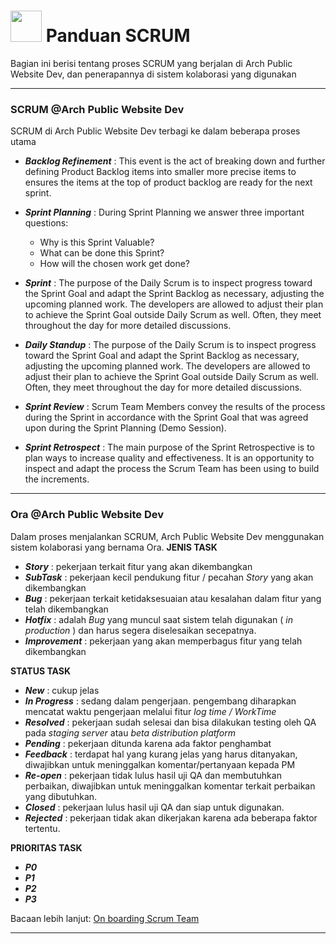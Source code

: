 # <img src="https://media.giphy.com/media/mGcNjsfWAjY5AEZNw6/giphy.gif" width="50"> Panduan SCRUM

Bagian ini berisi tentang proses SCRUM yang berjalan di Arch Public Website Dev, dan penerapannya di sistem kolaborasi yang digunakan

---

### SCRUM @Arch Public Website Dev

SCRUM di Arch Public Website Dev terbagi ke dalam beberapa proses utama

- **_Backlog Refinement_** : This event is the act of breaking down and further defining Product Backlog items into smaller more precise items to ensures the items at the top of product backlog are ready for the next sprint.
- **_Sprint Planning_** : During Sprint Planning we answer three important questions:

  - Why is this Sprint Valuable?
  - What can be done this Sprint?
  - How will the chosen work get done?

- **_Sprint_** : The purpose of the Daily Scrum is to inspect progress toward the Sprint Goal and adapt the Sprint Backlog as necessary, adjusting the upcoming planned work. The developers are allowed to adjust their plan to achieve the Sprint Goal outside Daily Scrum as well. Often, they meet throughout the day for more detailed discussions.
- **_Daily Standup_** : The purpose of the Daily Scrum is to inspect progress toward the Sprint Goal and adapt the Sprint Backlog as necessary, adjusting the upcoming planned work. The developers are allowed to adjust their plan to achieve the Sprint Goal outside Daily Scrum as well. Often, they meet throughout the day for more detailed discussions.
- **_Sprint Review_** : Scrum Team Members convey the results of the process during the Sprint in accordance with the Sprint Goal that was agreed upon during the Sprint Planning (Demo Session).
- **_Sprint Retrospect_** : The main purpose of the Sprint Retrospective is to plan ways to increase quality and effectiveness. It is an opportunity to inspect and adapt the process the Scrum Team has been using to build the
increments.

---

### Ora @Arch Public Website Dev

Dalam proses menjalankan SCRUM, Arch Public Website Dev menggunakan sistem kolaborasi yang bernama Ora.
**JENIS TASK**

- _**Story**_ : pekerjaan terkait fitur yang akan dikembangkan
- _**SubTask**_ : pekerjaan kecil pendukung fitur / pecahan _Story_ yang akan dikembangkan
- _**Bug**_ : pekerjaan terkait ketidaksesuaian atau kesalahan dalam fitur yang telah dikembangkan
- _**Hotfix**_ : adalah _Bug_ yang muncul saat sistem telah digunakan ( _in production_ ) dan harus segera diselesaikan secepatnya.
- _**Improvement**_ : pekerjaan yang akan memperbagus fitur yang telah dikembangkan

**STATUS TASK**

- _**New**_ : cukup jelas
- _**In Progress**_ : sedang dalam pengerjaan. pengembang diharapkan mencatat waktu pengerjaan melalui fitur _log time / WorkTime_
- _**Resolved**_ : pekerjaan sudah selesai dan bisa dilakukan testing oleh QA pada _staging server_ atau _beta distribution platform_
- _**Pending**_ : pekerjaan ditunda karena ada faktor penghambat
- _**Feedback**_ : terdapat hal yang kurang jelas yang harus ditanyakan, diwajibkan untuk meninggalkan komentar/pertanyaan kepada PM
- _**Re-open**_ : pekerjaan tidak lulus hasil uji QA dan membutuhkan perbaikan, diwajibkan untuk meninggalkan komentar terkait perbaikan yang dibutuhkan.
- _**Closed**_ : pekerjaan lulus hasil uji QA dan siap untuk digunakan.
- _**Rejected**_ : pekerjaan tidak akan dikerjakan karena ada beberapa faktor tertentu.

**PRIORITAS TASK**

- _**P0**_
- _**P1**_
- _**P2**_
- _**P3**_

Bacaan lebih lanjut: [On boarding Scrum Team](https://drive.google.com/file/d/1AQRMbmMKXbarZWmPWQEsL7fEDuB6CAie/view?usp=sharing)

---
